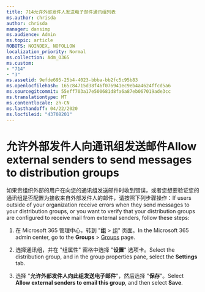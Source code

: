 ```yaml
---
title: 714允许外部发件人发送电子邮件通讯组列表
ms.author: chrisda
author: chrisda
manager: dansimp
ms.audience: Admin
ms.topic: article
ROBOTS: NOINDEX, NOFOLLOW
localization_priority: Normal
ms.collection: Adm_O365
ms.custom:
- "714"
- "3"
ms.assetid: 9efde695-25b4-4023-bbba-bb2fc5c95b83
ms.openlocfilehash: 165c84715d38f46f076941ec9eb4a4624ffcd5a6
ms.sourcegitcommit: 55eff703a17e500681d8fa6a87eb067019ade3cc
ms.translationtype: MT
ms.contentlocale: zh-CN
ms.lasthandoff: 04/22/2020
ms.locfileid: "43708201"
---
```

# <a name="allow-external-senders-to-send-messages-to-distribution-groups"></a><span data-ttu-id="1cc49-102">允许外部发件人向通讯组发送邮件</span><span class="sxs-lookup"><span data-stu-id="1cc49-102">Allow external senders to send messages to distribution groups</span></span>

<span data-ttu-id="1cc49-103">如果贵组织外部的用户在向您的通讯组发送邮件时收到错误，或者您想要验证您的通讯组是否配置为接收来自外部发件人的邮件，请按照下列步骤操作：</span><span class="sxs-lookup"><span data-stu-id="1cc49-103">If users outside of your organization receive errors when they send messages to your distribution groups, or you want to verify that your distribution groups are configured to receive mail from external senders, follow these steps:</span></span>

1. <span data-ttu-id="1cc49-104">在 Microsoft 365 管理中心，转到 "**组** > [组](https://portal.office.com/adminportal/home#/groups)" 页面。</span><span class="sxs-lookup"><span data-stu-id="1cc49-104">In the Microsoft 365 admin center, go to the **Groups** > [Groups](https://portal.office.com/adminportal/home#/groups) page.</span></span>  

2. <span data-ttu-id="1cc49-105">选择通讯组，并在 "组属性" 窗格中选择 "**设置**" 选项卡。</span><span class="sxs-lookup"><span data-stu-id="1cc49-105">Select the distribution group, and in the group properties pane, select the **Settings** tab.</span></span>

3. <span data-ttu-id="1cc49-106">选择 "**允许外部发件人向此组发送电子邮件**"，然后选择 "**保存**"。</span><span class="sxs-lookup"><span data-stu-id="1cc49-106">Select **Allow external senders to email this group**, and then select **Save**.</span></span>
